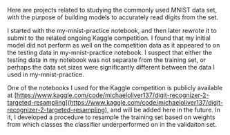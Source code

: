 
Here are projects related to studying the commonly used MNIST data set, with the purpose of building models to accurately read digits from the set.

I started with the my-mnist-practice notebook, and then later rewrote it to submit to the related ongoing Kaggle competition.
I found that my initial model did not perform as well on the competition data as it appeared to on the testing data in my-mnist-practice notebook. 
I suspect that either the testing data in my notebook was not separate from the training set, or perhaps the data set sizes were significantly different 
between the data I used in my-mnist-practice.

One of the notebooks I used for the Kaggle competition is publicly available at [https://www.kaggle.com/code/michaeloliver137/digit-recognizer-2-targeted-resampling](https://www.kaggle.com/code/michaeloliver137/digit-recognizer-2-targeted-resampling), and will be added here in the future. In it, I developed a procedure to resample the training set based on weights from which classes the classifier underperformed on in the validaiton set.
